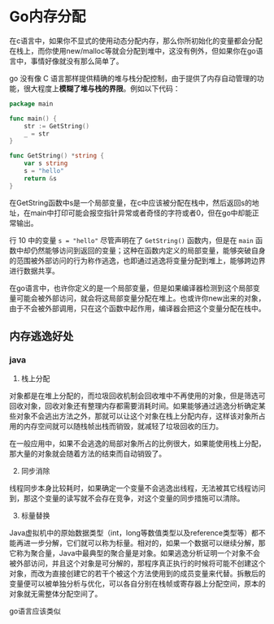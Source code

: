 # Go内存分配

在c语言中，如果你不显式的使用动态分配内存，那么你所初始化的变量都会分配在栈上，而你使用new/malloc等就会分配到堆中，这没有例外，但如果你在go语言中，事情好像就没有那么简单了。

go 没有像 C 语言那样提供精确的堆与栈分配控制，由于提供了内存自动管理的功能，很大程度上**模糊了堆与栈的界限**。例如以下代码：

~~~go
package main

func main() {
    str := GetString()
    _ = str
}

func GetString() *string {
    var s string
    s = "hello"
    return &s
}
~~~

在GetString函数中s是一个局部变量，在c中应该被分配在栈中，然后返回s的地址，在main中打印可能会报空指针异常或者奇怪的字符或者0，但在go中却能正常输出。

行 10 中的变量 `s = "hello"` 尽管声明在了 `GetString()` 函数内，但是在 `main` 函数中却仍然能够访问到返回的变量；这种在函数内定义的局部变量，能够突破自身的范围被外部访问的行为称作逃逸，也即通过逃逸将变量分配到堆上，能够跨边界进行数据共享。

在go语言中，也许你定义的是一个局部变量，但是如果编译器检测到这个局部变量可能会被外部访问，就会将这局部变量分配在堆上。也或许你new出来的对象，由于不会被外部调用，只在这个函数中起作用，编译器会把这个变量分配在栈中。

## 内存逃逸好处

### java

1. 栈上分配

对象都是在堆上分配的，而垃圾回收机制会回收堆中不再使用的对象，但是筛选可回收对象，回收对象还有整理内存都需要消耗时间。如果能够通过逃逸分析确定某些对象不会逃出方法之外，那就可以让这个对象在栈上分配内存，这样该对象所占用的内存空间就可以随栈帧出栈而销毁，就减轻了垃圾回收的压力。

在一般应用中，如果不会逃逸的局部对象所占的比例很大，如果能使用栈上分配，那大量的对象就会随着方法的结束而自动销毁了。

2. 同步消除

线程同步本身比较耗时，如果确定一个变量不会逃逸出线程，无法被其它线程访问到，那这个变量的读写就不会存在竞争，对这个变量的同步措施可以清除。

3. 标量替换

Java虚拟机中的原始数据类型（int，long等数值类型以及reference类型等）都不能再进一步分解，它们就可以称为标量。相对的，如果一个数据可以继续分解，那它称为聚合量，Java中最典型的聚合量是对象。如果逃逸分析证明一个对象不会被外部访问，并且这个对象是可分解的，那程序真正执行的时候将可能不创建这个对象，而改为直接创建它的若干个被这个方法使用到的成员变量来代替。拆散后的变量便可以被单独分析与优化，可以各自分别在栈帧或寄存器上分配空间，原本的对象就无需整体分配空间了。

go语言应该类似